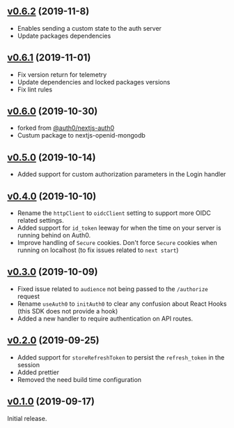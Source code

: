 ## [v0.6.2](https://github.com/ggallon/nextjs-openid-mongodb/tree/v0.6.2) (2019-11-8)

- Enables sending a custom state to the auth server
- Update packages dependencies

## [v0.6.1](https://github.com/ggallon/nextjs-openid-mongodb/tree/v0.6.1) (2019-11-01)

- Fix version return for telemetry
- Update dependencies and locked packages versions
- Fix lint rules

## [v0.6.0](https://github.com/ggallon/nextjs-openid-mongodb/tree/v0.6.0) (2019-10-30)

- forked from [@auth0/nextjs-auth0](https://github.com/auth0/nextjs-auth0/)
- Custum package to nextjs-openid-mongodb

## [v0.5.0](https://github.com/ggallon/nextjs-openid-mongodb/tree/v0.5.0) (2019-10-14)

- Added support for custom authorization parameters in the Login handler

## [v0.4.0](https://github.com/ggallon/nextjs-openid-mongodb/tree/v0.4.0) (2019-10-10)

- Rename the `httpClient` to `oidcClient` setting to support more OIDC related settings.
- Added support for `id_token` leeway for when the time on your server is running behind on Auth0.
- Improve handling of `Secure` cookies. Don't force `Secure` cookies when running on localhost (to fix issues related to `next start`)

## [v0.3.0](https://github.com/ggallon/nextjs-openid-mongodb/tree/v0.3.0) (2019-10-09)

- Fixed issue related to `audience` not being passed to the `/authorize` request
- Rename `useAuth0` to `initAuth0` to clear any confusion about React Hooks (this SDK does not provide a hook)
- Added a new handler to require authentication on API routes.

## [v0.2.0](https://github.com/ggallon/nextjs-openid-mongodb/tree/v0.2.0) (2019-09-25)

- Added support for `storeRefreshToken` to persist the `refresh_token` in the session
- Added prettier
- Removed the need build time configuration

## [v0.1.0](https://github.com/ggallon/nextjs-openid-mongodb/tree/v0.1.0) (2019-09-17)

Initial release.

